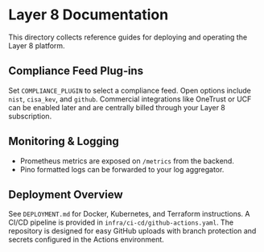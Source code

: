 # Layer 8 Documentation

This directory collects reference guides for deploying and operating the Layer 8 platform.

## Compliance Feed Plug‑ins

Set `COMPLIANCE_PLUGIN` to select a compliance feed. Open options include `nist`, `cisa_kev`, and `github`. Commercial integrations like OneTrust or UCF can be enabled later and are centrally billed through your Layer 8 subscription.

## Monitoring & Logging

- Prometheus metrics are exposed on `/metrics` from the backend.
- Pino formatted logs can be forwarded to your log aggregator.

## Deployment Overview

See `DEPLOYMENT.md` for Docker, Kubernetes, and Terraform instructions. A CI/CD pipeline is provided in `infra/ci-cd/github-actions.yaml`. The repository is designed for easy GitHub uploads with branch protection and secrets configured in the Actions environment.
